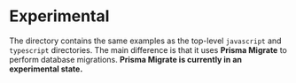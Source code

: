 # Experimental

The directory contains the same examples as the top-level `javascript` and `typescript` directories. The main difference is that it uses **Prisma Migrate** to perform database migrations. **Prisma Migrate is currently in an experimental state.**
